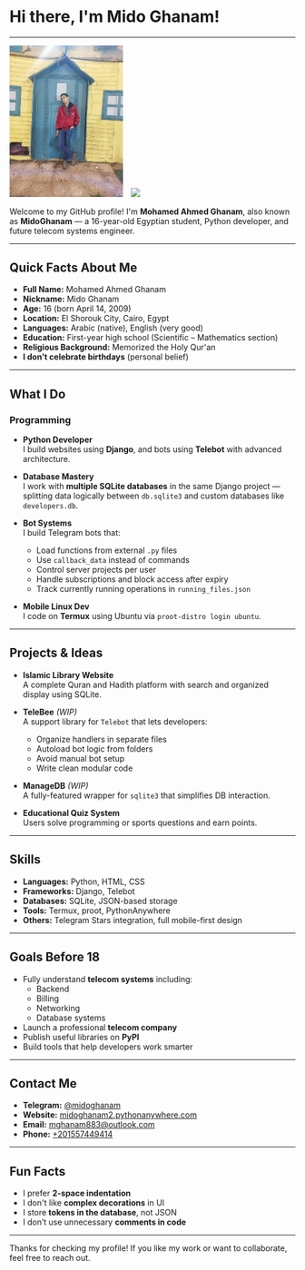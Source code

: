 # Hi there, I'm Mido Ghanam!

---

<p>
  <img src="IMG-20241021-WA0050.jpg" width="200" style="margin-right:10px;" />
  <img src="IMG_20250102_101007.jpg" width="200" />
</p>

Welcome to my GitHub profile! I'm **Mohamed Ahmed Ghanam**, also known as **MidoGhanam** — a 16-year-old Egyptian student, Python developer, and future telecom systems engineer.

---

## Quick Facts About Me

- **Full Name:** Mohamed Ahmed Ghanam
- **Nickname:** Mido Ghanam
- **Age:** 16 (born April 14, 2009)
- **Location:** El Shorouk City, Cairo, Egypt
- **Languages:** Arabic (native), English (very good)
- **Education:** First-year high school (Scientific – Mathematics section)
- **Religious Background:** Memorized the Holy Qur'an
- **I don't celebrate birthdays** (personal belief)

---

## What I Do

### Programming
- **Python Developer**  
  I build websites using **Django**, and bots using **Telebot** with advanced architecture.
  
- **Database Mastery**  
  I work with **multiple SQLite databases** in the same Django project — splitting data logically between `db.sqlite3` and custom databases like `developers.db`.

- **Bot Systems**  
  I build Telegram bots that:
  - Load functions from external `.py` files
  - Use `callback_data` instead of commands
  - Control server projects per user
  - Handle subscriptions and block access after expiry
  - Track currently running operations in `running_files.json`

- **Mobile Linux Dev**  
  I code on **Termux** using Ubuntu via `proot-distro login ubuntu`.

---

## Projects & Ideas

- **Islamic Library Website**  
  A complete Quran and Hadith platform with search and organized display using SQLite.

- **TeleBee** *(WIP)*  
  A support library for `Telebot` that lets developers:
  - Organize handlers in separate files
  - Autoload bot logic from folders
  - Avoid manual bot setup
  - Write clean modular code

- **ManageDB** *(WIP)*  
  A fully-featured wrapper for `sqlite3` that simplifies DB interaction.

- **Educational Quiz System**  
  Users solve programming or sports questions and earn points.

---

## Skills

- **Languages:** Python, HTML, CSS  
- **Frameworks:** Django, Telebot  
- **Databases:** SQLite, JSON-based storage  
- **Tools:** Termux, proot, PythonAnywhere  
- **Others:** Telegram Stars integration, full mobile-first design

---

## Goals Before 18

- Fully understand **telecom systems** including:
  - Backend
  - Billing
  - Networking
  - Database systems
- Launch a professional **telecom company**
- Publish useful libraries on **PyPI**
- Build tools that help developers work smarter

---

## Contact Me

- **Telegram:** [@midoghanam](https://t.me/midoghanam)  
- **Website:** [midoghanam2.pythonanywhere.com](https://midoghanam2.pythonanywhere.com/)  
- **Email:** mghanam883@outlook.com  
- **Phone:** [+201557449414](https://wa.me/201557449414)

---

## Fun Facts

- I prefer **2-space indentation**  
- I don't like **complex decorations** in UI  
- I store **tokens in the database**, not JSON  
- I don’t use unnecessary **comments in code**

---

Thanks for checking my profile! If you like my work or want to collaborate, feel free to reach out.